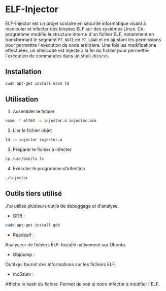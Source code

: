 # ELF-Injector

ELF-Injector est un projet scolaire en sécurité informatique visant à manipuler et infecter des binaires ELF sur des systèmes Linux. Ce programme modifie la structure interne d'un fichier ELF, notamment en transformant le segment `PT_NOTE` en `PT_LOAD` et en ajustant les permissions pour permettre l'exécution de code arbitraire. Une fois les modifications effectuées, un shellcode est injecté à la fin du fichier pour permettre l'exécution de commandes dans un shell `/bin/sh`.

## Installation

```bash
sudo apt-get install nasm ld
```
 


## Utilisation


1. Assembler le fichier 

```bash
nasm -f elf64 -o injector.o injector.asm
```

2. Lier le fichier objet

```bash
ld -o injector injector.o
```

3. Préparer le fichier à infecter

```bash
cp /usr/bin/ls ls
```

4. Exécuter le programme d'infection

```bash
./injector
```



## Outils tiers utilisé 

J'ai utilisé plusieurs outils de debuggage et d'analyse.


- GDB : 

```bash
sudo apt-get install gdb
```


- Readealf :

Analyseur de fichiers ELF. Installé nativement sur Ubuntu.


- Objdump : 

Outil qui fournit des informations sur les fichiers ELF.


- md5sum :

Affiche le hash du fichier. Permet de voir si notre infector à modifier l'ELF.
